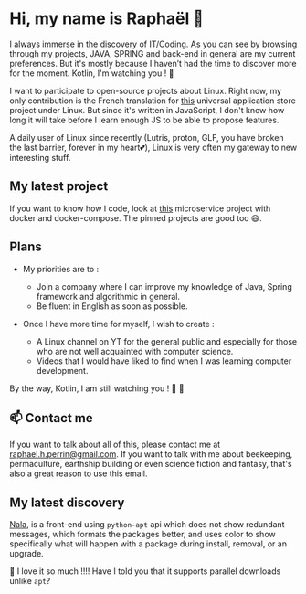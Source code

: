 # Hi, my name is Raphaël 👋

I always immerse in the discovery of IT/Coding. As you can see by browsing through my projects, JAVA, SPRING and back-end in general are my current preferences. But it's mostly because I haven’t had the time to discover more for the moment. Kotlin, I'm watching you ! :eyes:

I want to participate to open-source projects about Linux. Right now, my only contribution is the French translation for [this](https://app-outlet.github.io/) universal application store project under Linux. But since it's written in JavaScript, I don't know how long it will take before I learn enough JS to be able to propose features.

A daily user of Linux since recently (Lutris, proton, GLF, you have broken the last barrier, forever in my heart:two_hearts:), Linux is very often my gateway to new interesting stuff.

## My latest project

If you want to know how I code, look at [this](https://github.com/VertOurs/OC_P9_MediScreen) microservice project with docker and docker-compose. The pinned projects are good too 😄.

## Plans

 * My priorities are to :
    - Join a company where I can improve my knowledge of Java, Spring framework and algorithmic in general.
    - Be fluent in English as soon as possible.

 * Once I have more time for myself, I wish to create :
    - A Linux channel on YT for the general public and especially for those who are not well acquainted with computer science. 
    - Videos that I would have liked to find when I was learning computer development.
 
 By the way, Kotlin, I am still watching you ! :eyes: :eyes:


## 📫 Contact me 
If you want to talk about all of this, please contact me at raphael.h.perrin@gmail.com. If you want to talk with me about beekeeping, permaculture, earthship building or even science fiction and fantasy, that's also a great reason to use this email.


## My latest discovery

[Nala](https://gitlab.com/volian/nala), is a front-end using `python-apt` api which does not show redundant messages, which formats the packages better, and uses color to show specifically what will happen with a package during install, removal, or an upgrade.

:smiling_face_with_three_hearts: I love it so much !!!! Have I told you that it supports parallel downloads unlike `apt`?

